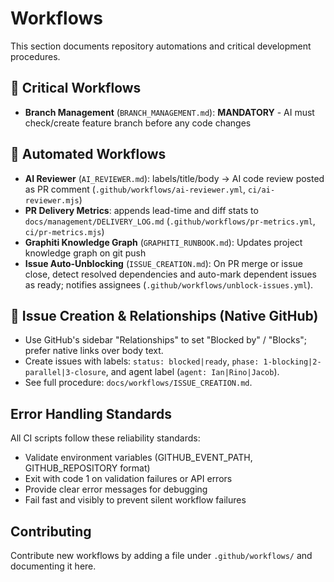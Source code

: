 # Workflows

This section documents repository automations and critical development procedures.

## 🚨 Critical Workflows

- **Branch Management** (`BRANCH_MANAGEMENT.md`): **MANDATORY** - AI must check/create feature branch before any code changes

## 🤖 Automated Workflows

- **AI Reviewer** (`AI_REVIEWER.md`): labels/title/body → AI code review posted as PR comment (`.github/workflows/ai-reviewer.yml`, `ci/ai-reviewer.mjs`)
- **PR Delivery Metrics**: appends lead-time and diff stats to `docs/management/DELIVERY_LOG.md` (`.github/workflows/pr-metrics.yml`, `ci/pr-metrics.mjs`)
- **Graphiti Knowledge Graph** (`GRAPHITI_RUNBOOK.md`): Updates project knowledge graph on git push
- **Issue Auto-Unblocking** (`ISSUE_CREATION.md`): On PR merge or issue close, detect resolved dependencies and auto-mark dependent issues as ready; notifies assignees (`.github/workflows/unblock-issues.yml`).

## 🧾 Issue Creation & Relationships (Native GitHub)

- Use GitHub's sidebar "Relationships" to set "Blocked by" / "Blocks"; prefer native links over body text.
- Create issues with labels: `status: blocked|ready`, `phase: 1-blocking|2-parallel|3-closure`, and agent label (`agent: Ian|Rino|Jacob`).
- See full procedure: `docs/workflows/ISSUE_CREATION.md`.

## Error Handling Standards

All CI scripts follow these reliability standards:
- Validate environment variables (GITHUB_EVENT_PATH, GITHUB_REPOSITORY format)
- Exit with code 1 on validation failures or API errors
- Provide clear error messages for debugging
- Fail fast and visibly to prevent silent workflow failures

## Contributing

Contribute new workflows by adding a file under `.github/workflows/` and documenting it here.
